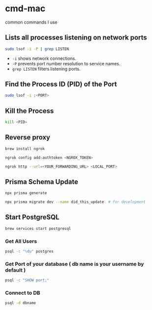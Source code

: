 # cmd-mac
common commands I use

## Lists all processes listening on network ports
```sh
sudo lsof -i -P | grep LISTEN
````
-   `-i` shows network connections.
-   `-P` prevents port number resolution to service names.
-   `grep LISTEN` filters listening ports.

## Find the Process ID (PID) of the Port
```sh
sudo lsof -i :<PORT>
```

## Kill the Process
```sh
kill <PID>
```

## Reverse proxy
```sh
brew install ngrok
```
```sh
ngrok config add-authtoken <NGROX_TOKEN>
```
```sh
ngrok http --url=<YOUR_FORWARDING_URL> <LOCAL_PORT>
```
## Prisma Schema Update
```sh
npx prisma generate
```
```sh
npx prisma migrate dev --name did_this_update  # for development
```
## Start PostgreSQL
```sh
brew services start postgresql
```
### Get All Users
```sh
psql -c "\du" postgres
```

### Get Port of your database ( db name is your username by default )
```sh
psql -c "SHOW port;"
```

### Connect to DB
```sh
psql -d dbname
```
